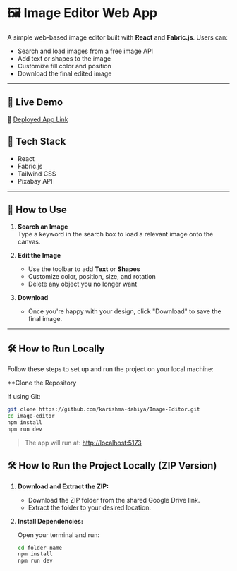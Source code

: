 # 🖼️ Image Editor Web App

A simple web-based image editor built with **React** and **Fabric.js**. Users can:

- Search and load images from a free image API
- Add text or shapes to the image
- Customize fill color and position
- Download the final edited image

---

## 🚀 Live Demo

🔗 [Deployed App Link](https://image-editor-eta-coral.vercel.app/)  


## 🔧 Tech Stack

- React
- Fabric.js
- Tailwind CSS
- Pixabay API

---

## 🚀 How to Use

1. **Search an Image**  
   Type a keyword in the search box to load a relevant image onto the canvas.

2. **Edit the Image**
   - Use the toolbar to add **Text** or **Shapes**
   - Customize color, position, size, and rotation
   - Delete any object you no longer want


3. **Download**
   - Once you're happy with your design, click "Download" to save the final image.

---

## 🛠️ How to Run Locally

Follow these steps to set up and run the project on your local machine:

**Clone the Repository 

If using Git:
```bash
git clone https://github.com/karishma-dahiya/Image-Editor.git
cd image-editor
npm install
npm run dev
```


> The app will run at: [http://localhost:5173](http://localhost:5173)


## 🛠️ How to Run the Project Locally (ZIP Version)

1. **Download and Extract the ZIP:**

   - Download the ZIP folder from the shared Google Drive link.
   - Extract the folder to your desired location.

2. **Install Dependencies:**

   Open your terminal and run:
   ```bash
   cd folder-name
   npm install
   npm run dev
